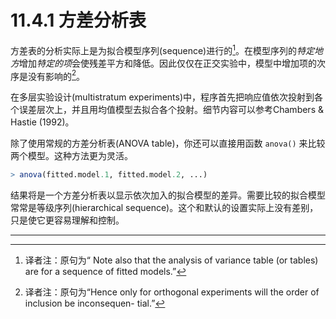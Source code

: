 # 11.4.1 方差分析表

方差表的分析实际上是为拟合模型序列(sequence)进行的[^1]。在模型序列的*特定地方*增加*特定的项*会使残差平方和降低。因此仅仅在正交实验中，模型中增加项的次序是没有影响的[^2]。

在多层实验设计(multistratum experiments)中，程序首先把响应值依次投射到各个误差层次上，并且用均值模型去拟合各个投射。细节内容可以参考Chambers & Hastie (1992)。

除了使用常规的方差分析表(ANOVA table)，你还可以直接用函数 `anova()` 来比较两个模型。这种方法更为灵活。

```R
> anova(fitted.model.1, fitted.model.2, ...)
```

结果将是一个方差分析表以显示依次加入的拟合模型的差异。需要比较的拟合模型常常是等级序列(hierarchical sequence)。这个和默认的设置实际上没有差别，只是使它更容易理解和控制。





---

[^1]: 译者注：原句为“ Note also that the analysis of variance table (or tables) are for a sequence of fitted models.”
[^2]: 译者注：原句为“Hence only for orthogonal experiments will the order of inclusion be inconsequen- tial.”